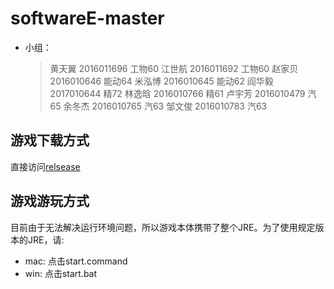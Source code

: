# softwareE-master

*   小组：
    >黄天翼 2016011696 工物60
    >江世航 2016011692 工物60
    >赵家贝 2016010646 能动64
    >米泓博 2016010645 能动62
    >阎华毅 2017010644 精72
    >林逸晗 2016010766 精61
    >卢宇芳 2016010479 汽65
    >余冬杰 2016010765 汽63
    >邹文俊 2016010783 汽63


## 游戏下载方式

直接访问[relsease](https://github.com/lyh983012/TS-game/releases/tag/1.0.0)

## 游戏游玩方式

目前由于无法解决运行环境问题，所以游戏本体携带了整个JRE。为了使用规定版本的JRE，请:

- mac: 点击start.command
- win: 点击start.bat

